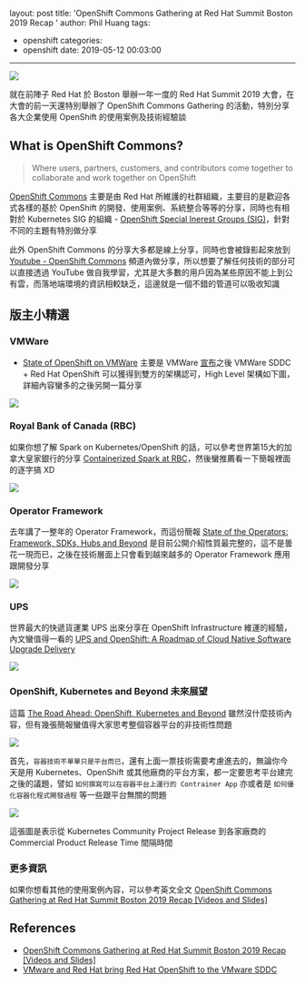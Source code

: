 layout: post
title: 'OpenShift Commons Gathering at Red Hat Summit Boston 2019 Recap '
author: Phil Huang
tags:
  - openshift
categories:
  - openshift
date: 2019-05-12 00:03:00
---
![](/images/ocp.png)

就在前陣子 Red Hat 於 Boston 舉辦一年一度的 Red Hat Summit 2019 大會，在大會的前一天還特別舉辦了 OpenShift Commons Gathering 的活動，特別分享各大企業使用 OpenShift 的使用案例及技術經驗談

<!--more-->

## What is OpenShift Commons?

> Where users, partners, customers, and contributors come together to collaborate and work together on OpenShift

[OpenShift Commons](https://commons.openshift.org/) 主要是由 Red Hat 所維護的社群組織，主要目的是歡迎各式各樣的基於 OpenShift 的開發、使用案例、系統整合等等的分享，同時也有相對於 Kubernetes SIG 的組織 - [OpenShift Special Inerest Groups (SIG)](https://commons.openshift.org/index.html#interests)，針對不同的主題有特別做分享

此外 OpenShift Commons 的分享大多都是線上分享，同時也會被錄影起來放到 [Youtube - OpenShift Commons](https://www.youtube.com/user/rhopenshift/videos) 頻道內做分享，所以想要了解任何技術的部分可以直接透過 YouTube 做自我學習，尤其是大多數的用戶因為某些原因不能上到公有雲，而落地端環境的資訊相較缺乏，這邊就是一個不錯的管道可以吸收知識

## 版主小精選

### VMWare
- [State of OpenShift on VMWare][2] 主要是 VMWare [宣布][3]之後 VMWare SDDC + Red Hat OpenShift 可以獲得到雙方的架構認可，High Level 架構如下圖，詳細內容蠻多的之後另開一篇分享

![](/images/ocp-1.png)

### Royal Bank of Canada (RBC)

如果你想了解 Spark on Kubernetes/OpenShift 的話，可以參考世界第15大的加拿大皇家銀行的分享 [Containerized Spark at RBC][4]，然後蠻推薦看一下簡報裡面的逐字搞 XD

![](/images/ocp-2.png)

### Operator Framework

去年講了一整年的 Operator Framework，而這份簡報 [State of the Operators: Framework, SDKs, Hubs and Beyond][5] 是目前公開介紹性質最完整的，這不是曇花一現而已，之後在技術層面上只會看到越來越多的 Operator Framework 應用跟開發分享

![](/images/ocp-3.png)

### UPS

世界最大的快遞貨運業 UPS 出來分享在 OpenShift Infrastructure 維運的經驗，內文蠻值得一看的 [UPS and OpenShift: A Roadmap of Cloud Native Software Upgrade Delivery][6]

![](/images/ocp-4.png)

### OpenShift, Kubernetes and Beyond 未來展望
 
 這篇 [The Road Ahead: OpenShift, Kubernetes and Beyond][7] 雖然沒什麼技術內容，但有幾張簡報蠻值得大家思考整個容器平台的非技術性問題
 
![](/images/ocp-5.png)
 
首先，`容器技術不單單只是平台而已`，還有上面一票技術需要考慮進去的，無論你今天是用 Kubernetes、OpenShift 或其他廠商的平台方案，都一定要思考平台建完之後的議題，譬如 `如何撰寫可以在容器平台上運行的 Contrainer App` 亦或者是 `如何優化容器化程式開發過程` 等一些跟平台無關的問題
 
![](/images/ocp-6.png)

這張圖是表示從 Kubernetes Community Project Release 到各家廠商的 Commercial Product Release Time 間隔時間


### 更多資訊

如果你想看其他的使用案例內容，可以參考英文全文 [OpenShift Commons Gathering at Red Hat Summit Boston 2019 Recap [Videos and Slides]][1]

 
## References
- [OpenShift Commons Gathering at Red Hat Summit Boston 2019 Recap [Videos and Slides]][1]
- [VMware and Red Hat bring Red Hat OpenShift to the VMware SDDC][3]



[1]: https://blog.openshift.com/openshift-commons-gathering-at-red-hat-summit-boston-2019-recap-with-slides/?sc_cid=701f2000000txokAAA&utm_source=bambu&utm_medium=social&utm_campaign=abm
[2]: https://blog.openshift.com/wp-content/uploads/Open-Commons-Deck-v5-FINAL.pdf
[3]: https://octo.vmware.com/vmware-red-hat-bring-red-hat-openshift-vmware-sddc/
[4]: https://blog.openshift.com/wp-content/uploads/RBC-Containerized-Spark-OpenShift-Commons-Deck-May-03-2019.pptx
[5]: https://blog.openshift.com/wp-content/uploads/Talk_-OpenShift-Commons-Summit-2019.pdf
[6]: https://blog.openshift.com/wp-content/uploads/UPS-at-OpenShift-Commons-Gathering-2019-Boston.pdf
[7]: https://blog.openshift.com/wp-content/uploads/BGracely-The-Road-Ahead-OpenShift-Commons-Gathering-Boston-2019-.pdf